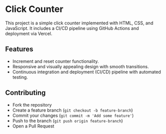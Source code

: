 # Click Counter

This project is a simple click counter implemented with HTML, CSS, and JavaScript. It includes a CI/CD pipeline using GitHub Actions and deployment via Vercel.

## Features
- Increment and reset counter functionality.
- Responsive and visually appealing design with smooth transitions.
- Continuous integration and deployment (CI/CD) pipeline with automated testing.

## Contributing
- Fork the repository
- Create a feature branch (`git checkout -b feature-branch`)
- Commit your changes (`git commit -m 'Add some feature'`)
- Push to the branch (`git push origin feature-branch`)
- Open a Pull Request
